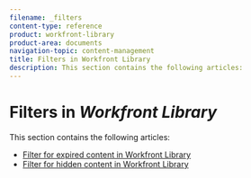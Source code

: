 ```yaml
---
filename: _filters
content-type: reference
product: workfront-library
product-area: documents
navigation-topic: content-management
title: Filters in Workfront Library
description: This section contains the following articles:
---
```


# Filters in *Workfront Library*

This section contains the following articles:

* [Filter for expired content in Workfront Library](../../../workfront-library/content-management/filters/filter-for-expired-content.md) 
* [Filter for hidden content in Workfront Library](../../../workfront-library/content-management/filters/filter-hidden-content.md)

